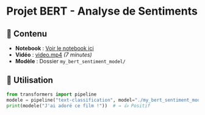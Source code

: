 # Projet BERT - Analyse de Sentiments  

## 📝 Contenu  
- **Notebook** : [Voir le notebook ici](https://github.com/Diablo-lab/Projet_BERT/blob/main/Projet_BERT.ipynb)
- **Vidéo** : [video.mp4](video.mp4) *(7 minutes)*  
- **Modèle** : Dossier `my_bert_sentiment_model/`  

## 🚀 Utilisation  
```python
from transformers import pipeline  
modele = pipeline("text-classification", model="./my_bert_sentiment_model")  
print(modele("J'ai adoré ce film !"))  # → 👍 Positif  
